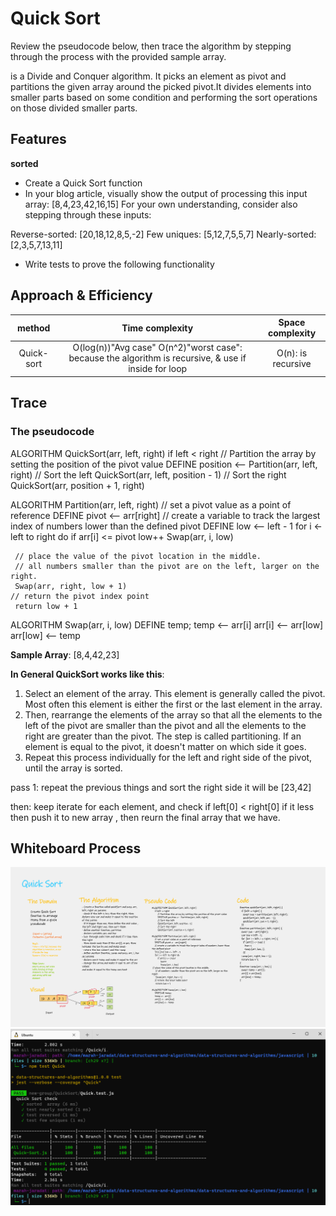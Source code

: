 # Quick Sort

Review the pseudocode below, then trace the algorithm by stepping through the process with the provided sample array. 

 is a Divide and Conquer algorithm. It picks an element as pivot and partitions the given array around the picked pivot.It divides elements into smaller parts based on some condition and performing the sort operations on those divided smaller parts.

## Features

**sorted**

- Create a Quick Sort function
- In your blog article, visually show the output of processing this input array:
[8,4,23,42,16,15]
For your own understanding, consider also stepping through these inputs:

Reverse-sorted: [20,18,12,8,5,-2]
Few uniques: [5,12,7,5,5,7]
Nearly-sorted: [2,3,5,7,13,11]

- Write tests to prove the following functionality

    
## Approach & Efficiency

| method|Time complexity |Space complexity | 
| :---: | :---: | :---: |
|Quick-sort| O(log(n))"Avg case" O(n^2)"worst case": because the algorithm is recursive, & use if inside for loop | O(n): is recursive|

## Trace

### The pseudocode

ALGORITHM QuickSort(arr, left, right)
    if left < right
        // Partition the array by setting the position of the pivot value
        DEFINE position <-- Partition(arr, left, right)
        // Sort the left
        QuickSort(arr, left, position - 1)
        // Sort the right
        QuickSort(arr, position + 1, right)

ALGORITHM Partition(arr, left, right)
    // set a pivot value as a point of reference
    DEFINE pivot <-- arr[right]
    // create a variable to track the largest index of numbers lower than the defined pivot
    DEFINE low <-- left - 1
    for i <- left to right do
        if arr[i] <= pivot
            low++
            Swap(arr, i, low)

     // place the value of the pivot location in the middle.
     // all numbers smaller than the pivot are on the left, larger on the right.
     Swap(arr, right, low + 1)
    // return the pivot index point
     return low + 1

ALGORITHM Swap(arr, i, low)
    DEFINE temp;
    temp <-- arr[i]
    arr[i] <-- arr[low]
    arr[low] <-- temp


**Sample Array**: [8,4,42,23]

**In General QuickSort works like this**:

 1. Select an element of the array. This element is generally called the pivot. Most often this element is either the first or the last element in the array.
 2. Then, rearrange the elements of the array so that all the elements to the left of the pivot are smaller than the pivot and all the elements to the right are greater than the pivot. The step is called partitioning. If an element is equal to the pivot, it doesn't matter on which side it goes.
 3. Repeat this process individually for the left and right side of the pivot, until the array is sorted.

pass 1: 
 repeat the previous things and sort the right side it will be [23,42]

then: 
 keep iterate for each element, and check if left[0] < right[0] if it less then push it to new array , then reurn the  final array that we have. 


## Whiteboard Process
![uml](./quick%20sort.png)
![test](./quickTest.png)





